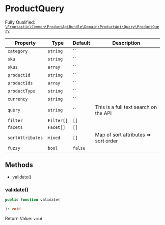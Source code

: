 #  ProductQuery

Fully Qualified: [`\Frontastic\Common\ProductApiBundle\Domain\ProductApi\Query\ProductQuery`](../../../../../../src/php/ProductApiBundle/Domain/ProductApi/Query/ProductQuery.php)



Property|Type|Default|Description
--------|----|-------|-----------
`category`|`string`|``|
`sku`|`string`|``|
`skus`|`array`|``|
`productId`|`string`|``|
`productIds`|`array`|``|
`productType`|`string`|``|
`currency`|`string`|``|
`query`|`string`|``|This is a full text search on the API
`filter`|`Filter[]`|`[]`|
`facets`|`Facet[]`|`[]`|
`sortAttributes`|`mixed`|`[]`|Map of sort attributes => sort order
`fuzzy`|`bool`|`false`|

## Methods

* [validate()](#validate)


### validate()


```php
public function validate(
    
): void
```







Return Value: `void`

